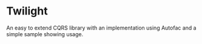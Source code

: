 # Twilight
An easy to extend CQRS library with an implementation using Autofac and a simple sample showing usage.
